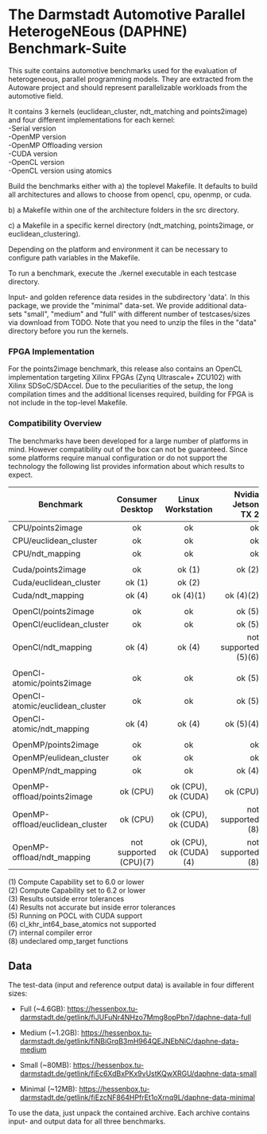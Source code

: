 # The Darmstadt Automotive Parallel HeterogeNEous (DAPHNE) Benchmark-Suite #

This suite contains automotive benchmarks used for the evaluation of heterogeneous, parallel programming models. They are extracted from the Autoware project and should represent parallelizable workloads from the automotive field.

It contains 3 kernels (euclidean\_cluster, ndt\_matching and points2image) and four different implementations for each kernel:<br/>
-Serial version<br/>
-OpenMP version<br/>
-OpenMP Offloading version<br/>
-CUDA version<br/>
-OpenCL version<br/>
-OpenCL version using atomics<br/>


Build the benchmarks either with
a) the toplevel Makefile. It defaults to build all architectures and allows to choose from opencl, cpu, openmp, or cuda.

b) a Makefile within one of the architecture folders in the src directory.

c) a Makefile in a specific kernel directory (ndt\_matching, points2image, or euclidean\_clustering).

Depending on the platform and environment it can be necessary to configure path variables in the Makefile. 

To run a benchmark, execute the ./kernel executable in each testcase directory.

Input- and golden reference data resides in the subdirectory 'data'. In this package, we provide the "minimal" data-set. We provide additional data-sets "small", "medium" and "full" with different number of testcases/sizes via download from TODO. Note that you need to unzip the files in the "data" directory before you run the kernels.

### FPGA Implementation ###

For the points2image benchmark, this release also contains an OpenCL implementation targeting Xilinx FPGAs (Zynq Ultrascale+ ZCU102) with Xilinx SDSoC/SDAccel. Due to the peculiarities of the setup, the long compilation times and the additional licenses required, building for FPGA is not include in the top-level Makefile.

### Compatibility Overview ###

The benchmarks have been developed for a large number of platforms in mind. However compatibility out of the box can not be guaranteed. Since some platforms require manual configuration or do not support the technology the following list provides information about which results to expect.

| Benchmark                        | Consumer Desktop | Linux Workstation | Nvidia Jetson TX 2 |
| -------------------------------- |:----------------:|:-----------------:| ------------------:|
| CPU/points2image                 | ok               | ok                | ok                 |
| CPU/euclidean_cluster            | ok               | ok                | ok                 |
| CPU/ndt_mapping                  | ok               | ok                | ok                 |
|                                  |                  |                   |                    |
| Cuda/points2image                | ok               | ok (1)            | ok (2)             |
| Cuda/euclidean_cluster           | ok (1)           | ok (2)            |                    |
| Cuda/ndt_mapping                 | ok (4)           | ok (4)(1)         | ok (4)(2)          |
|                                  |                  |                   |                    |
| OpenCl/points2image              | ok               | ok                | ok (5)             |
| OpenCl/euclidean_cluster         | ok               | ok                | ok (5)             |
| OpenCl/ndt_mapping               | ok (4)           | ok (4)            | not supported (5)(6) |
|                                  |                  |                   |                    |
| OpenCl-atomic/points2image       | ok               | ok                | ok (5)             |
| OpenCl-atomic/euclidean_cluster  | ok               | ok                | ok (5)             |
| OpenCl-atomic/ndt_mapping        | ok (4)           | ok (4)            | ok (5)(4)          |
|                                  |                  |                   |                    |
| OpenMP/points2image              | ok               | ok                | ok                 |
| OpenMP/eulidean_cluster          | ok               | ok                | ok                 |
| OpenMP/ndt_mapping               | ok               | ok                | ok (4)             |
|                                  |                  |                   |                    |
| OpenMP-offload/points2image      | ok (CPU)         | ok (CPU), ok (CUDA)| ok (CPU)           |
| OpenMP-offload/euclidean_cluster | ok (CPU)         | ok (CPU), ok (CUDA)| not supported (8)  |
| OpenMP-offload/ndt_mapping       | not supported (CPU)(7) | ok (CPU), ok (CUDA)(4) | not supported (8) |

(1) Compute Capability set to 6.0 or lower<br/>
(2) Compute Capability set to 6.2 or lower<br/>
(3) Results outside error tolerances<br/>
(4) Results not accurate but inside error tolerances<br/>
(5) Running on POCL with CUDA support<br/>
(6) cl_khr_int64_base_atomics not supported<br/>
(7) internal compiler error<br/>
(8) undeclared omp_target functions<br/>

## Data ##

The test-data (input and reference output data) is available in four different sizes:

* Full (~4.6GB): https://hessenbox.tu-darmstadt.de/getlink/fiJUFuNr4NHzo7Mmg8opPbn7/daphne-data-full

* Medium (~1.2GB): https://hessenbox.tu-darmstadt.de/getlink/fiNBiGrqB3mH964QEJNEbNiC/daphne-data-medium

* Small (~80MB): https://hessenbox.tu-darmstadt.de/getlink/fiEc6XdBxPKx9vUstKQwXRGU/daphne-data-small

* Minimal (~12MB): https://hessenbox.tu-darmstadt.de/getlink/fiEzcNF864HPfrEt1oXrnq9L/daphne-data-minimal

To use the data, just unpack the contained archive. Each archive contains input- and output data for all three benchmarks.
